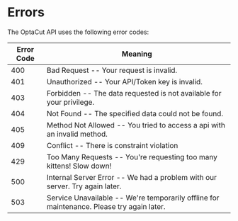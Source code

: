 # Errors

The OptaCut API uses the following error codes:

| Error Code | Meaning                                                                                   |
|------------|-------------------------------------------------------------------------------------------|
| 400        | Bad Request -- Your request is invalid.                                                   |
| 401        | Unauthorized -- Your API/Token key is invalid.                                            |
| 403        | Forbidden -- The data requested is not available for your privilege.                      |
| 404        | Not Found -- The specified data could not be found.                                       |
| 405        | Method Not Allowed -- You tried to access a api with an invalid method.                   |
| 409        | Conflict -- There is constraint violation                                                 |
| 429        | Too Many Requests -- You're requesting too many kittens! Slow down!                       |
| 500        | Internal Server Error -- We had a problem with our server. Try again later.               |
| 503        | Service Unavailable -- We're temporarily offline for maintenance. Please try again later. |
